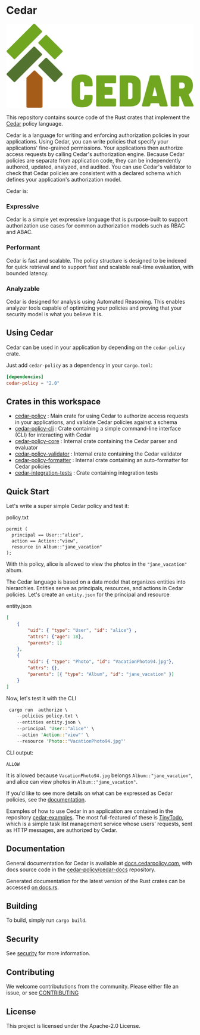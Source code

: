 # Cedar

![Cedar Logo](./logo.svg)

This repository contains source code of the Rust crates that implement the [Cedar](https://www.cedarpolicy.com/) policy language.

Cedar is a language for writing and enforcing authorization policies in your applications. Using Cedar, you can write policies that specify your applications' fine-grained permissions. Your applications then authorize access requests by calling Cedar's authorization engine. Because Cedar policies are separate from application code, they can be independently authored, updated, analyzed, and audited. You can use Cedar's validator to check that Cedar policies are consistent with a declared schema which defines your application's authorization model.

Cedar is: 
### Expressive 
Cedar is a simple yet expressive language that is purpose-built to support authorization use cases for common authorization models such as RBAC and ABAC.
### Performant
Cedar is fast and scalable. The policy structure is designed to be indexed for quick retrieval and to support fast and scalable real-time evaluation, with bounded latency.
### Analyzable 
Cedar is designed for analysis using Automated Reasoning. This enables analyzer tools capable of optimizing your policies and proving that your security model is what you believe it is.

## Using Cedar
Cedar can be used in your application by depending on the `cedar-policy` crate.

Just add `cedar-policy` as a dependency in your `Cargo.toml`:
```toml
[dependencies]
cedar-policy = "2.0"
```
## Crates in this workspace

* [cedar-policy](./cedar-policy) : Main crate for using Cedar to authorize access requests in your applications, and validate Cedar policies against a schema
* [cedar-policy-cli](./cedar-policy-cli) : Crate containing a simple command-line interface (CLI) for interacting with Cedar
* [cedar-policy-core](./cedar-policy-core) : Internal crate containing the Cedar parser and evaluator
* [cedar-policy-validator](./cedar-policy-validator) : Internal crate containing the Cedar validator 
* [cedar-policy-formatter](./cedar-policy-formatter) : Internal crate containing an auto-formatter for Cedar policies
* [cedar-integration-tests](./cedar-integration-tests) : Crate containing integration tests

## Quick Start

Let's write a super simple Cedar policy and test it:

policy.txt
```
permit (
  principal == User::"alice",
  action == Action::"view",
  resource in Album::"jane_vacation"
);
```
With this policy, alice is allowed to view the photos in the `"jane_vacation"` album.

The Cedar language is based on a data model that organizes entities into hierarchies. Entities serve as principals, resources, and actions in Cedar policies. Let's create an `entity.json` for the principal and resource

entity.json
```json
[
    {
        "uid": { "type": "User", "id": "alice"} ,
        "attrs": {"age": 18},
        "parents": []
    },
    {
        "uid": { "type": "Photo", "id": "VacationPhoto94.jpg"},
        "attrs": {},
        "parents": [{ "type": "Album", "id": "jane_vacation" }]
    }
]

```
 Now, let's test it with the CLI
```rust
 cargo run  authorize \             
    --policies policy.txt \
    --entities entity.json \
    --principal 'User::"alice"' \
    --action 'Action::"view"' \
    --resource 'Photo::"VacationPhoto94.jpg"'
```

CLI output:
```
ALLOW
```
It is allowed because `VacationPhoto94.jpg` belongs `Album::"jane_vacation"`, and alice can view photos in `Album::"jane_vacation"`.

If you'd like to see more details on what can be expressed as Cedar policies, see the [documentation](https://docs.cedarpolicy.com/what-is-cedar.html).

Examples of how to use Cedar in an application are contained in the repository [cedar-examples](https://github.com/cedar-policy/cedar-examples). The most full-featured of these is [TinyTodo](https://github.com/cedar-policy/cedar-examples/tree/main/tinytodo), which is a simple task list management service whose users' requests, sent as HTTP messages, are authorized by Cedar.

## Documentation

General documentation for Cedar is available at [docs.cedarpolicy.com](https://docs.cedarpolicy.com), with docs source code in the [cedar-policy/cedar-docs](https://github.com/cedar-policy/cedar-docs/) repository.

Generated documentation for the latest version of the Rust crates can be accessed
[on docs.rs](https://docs.rs/cedar-policy).

## Building

To build, simply run `cargo build`.

## Security

See [security](security.md) for more information.

## Contributing

We welcome contribututions from the community. Please either file an issue, or see [CONTRIBUTING](CONTRIBUTING.md)

## License

This project is licensed under the Apache-2.0 License.

